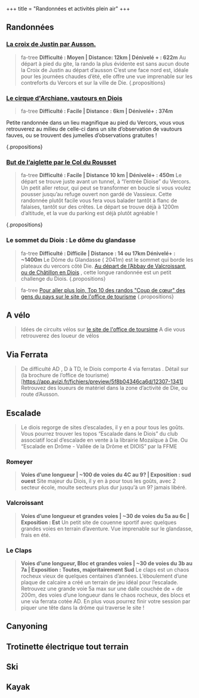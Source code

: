 +++
title = "Randonnées et activités plein air"
+++

## Randonnées
### [La croix de Justin par Ausson.](https://www.visorando.com/randonnee-boucle-sur-la-montagne-de-justin-depuis-/)
>fa-tree **Difficulté : Moyen  | Distance: 12km | Dénivelé + : 622m**
Au départ à pied du gite, la rando la plus évidente est sans aucun doute la Croix de Justin au départ d’ausson 
C’est une face nord est, idéale pour les journées chaudes d’été, elle offre une vue imprenable sur les contreforts du Vercors et sur la ville de Die.
{.propositions}



### [Le cirque d'Archiane, vautours en Diois](https://www.visorando.com/randonnee-les-carnets-d-archiane/)

> fa-tree **Difficulté : Facile | Distance : 6km | Dénivelé+ : 374m**

Petite randonnée dans un lieu magnifique au pied du Vercors, vous vous retrouverez au milieu de celle-ci dans un site d’observation de vautours fauves, ou se trouvent des jumelles d’observations gratuites ! 

{.propositions}

### [But de l’aiglette par le Col du Rousset](https://rando.parc-du-vercors.fr/fr/trek/29428-Col-de-Rousset---But-de-l-Aiglette)
> fa-tree **Difficulté : Facile | Distance 10 km | Dénivelé+ : 450m** Le départ se trouve juste avant un tunnel, à “l’entrée Dioise” du Vercors. Un petit aller retour, qui peut se transformer en boucle si vous voulez pousser jusqu’au refuge ouvert non gardé de Vassieux. Cette randonnée plutôt facile vous fera vous balader tantôt à flanc de falaises, tantôt sur des crêtes. Le départ se trouve déjà à 1200m d’altitude, et la vue du parking est déjà plutôt agréable ! 

{.propositions}

### Le sommet du Diois : Le dôme du glandasse
> fa-tree **Difficulté : Difficile | Distance : 14 ou 17km Dénivelé+ : ~1400m**
Le Dôme du Glandasse ( 2041m) est le sommet qui borde les plateaux du vercors côté Die. [Au départ de l’Abbay de Valcroissant](https://www.altituderando.com/Dome-du-Glandasse-ou-Pie-Ferre-2041m-par-l-Abbaye-de-Valcroissant), [ou de Châtillon en Diois](https://www.altituderando.com/Dome-du-Glandasse-ou-Pie-Ferre-2041m-par-Chatillon-en-Diois) , cette longue randonnée est un petit challenge du Diois.
{.propositions}

>fa-tree [Pour aller plus loin, Top 10 des randos "Coup de cœur" des gens du pays sur le site de l'office de tourisme](https://www.diois-tourisme.com/fr/pays-diois/les-top10-du-pays-diois/top-10-des-randos-coupdecoeur-desgensdupays/)
{.propositions}

## A vélo
>Idées de circuits vélos sur [le site de l'office de toursime](https://www.diois-tourisme.com/fr/experiences-outdoor/randonner-en-pays-diois/a-velo-vtt/idees-de-circuits-topos-vtt/)
A die vous retrouverez des loueur de vélos 


## Via Ferrata
>De difficulté AD , D à TD,  le Diois comporte 4 via ferratas . Détail sur (la brochure de l’office de tourisme)[https://app.avizi.fr/fichiers/preview/5f8b04346ca6d/12307-1341]
Retrouvez des loueurs de matériel dans la zone d’activité de Die, ou route d’Ausson.

## Escalade
>Le diois regorge de sites d’escalades, il y en a pour tous les goûts. Vous pourrez trouver les topos “Escalade dans le Diois” du club associatif local d’escalade en vente à la librairie Mozaïque à Die. Ou “Escalade en Drôme - Vallée de la Drôme et DIOIS” par la FFME

### Romeyer 
>**Voies d’une longueur | ~100 de voies du 4C au 9? | Exposition : sud ouest**
Site majeur du Diois, il y en à pour tous les goûts, avec 2 secteur école, moulte secteurs plus dur jusqu'à un 9? jamais libéré.

### Valcroissant 
>**Voies d’une longueur et grandes voies | ~30 de voies du 5a au 6c | Exposition : Est**
Un petit site de couenne sportif avec quelques grandes voies en terrain d’aventure. Vue imprenable sur le glandasse, frais en été.

### Le Claps  
>**Voies d’une longueur, Bloc et grandes voies | ~30 de voies du 3b au 7a | Exposition : Toutes, majoritairement Sud**
Le claps est un chaos rocheux vieux de quelques centaines d’années. L’éboulement d’une plaque de calcaire a créé un terrain de jeu idéal pour l’escalade. Retrouvez une grande voie 5a max sur une dalle couchée de + de 200m, des voies d’une longueur dans le chaos rocheux, des blocs et une via ferrata cotée AD. En plus vous pourrez finir votre session par piquer une tête dans la drôme qui traverse le site !


## Canyoning


## Trotinette électrique tout terrain

## Ski

## Kayak
